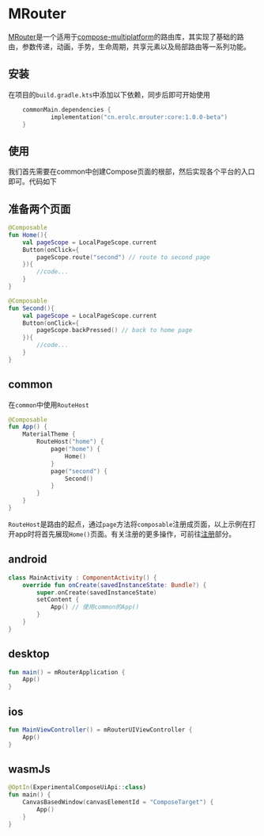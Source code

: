 
# MRouter

[MRouter](https://erolc.github.io/MRouter)是一个适用于[compose-multiplatform](https://github.com/JetBrains/compose-multiplatform)的路由库，其实现了基础的路由，参数传递，动画，手势，生命周期，共享元素以及局部路由等一系列功能。


## 安装
在项目的`build.gradle.kts`中添加以下依赖，同步后即可开始使用
```kotlin
    commonMain.dependencies {
            implementation("cn.erolc.mrouter:core:1.0.0-beta")
    }
```

## 使用

我们首先需要在common中创建Compose页面的根部，然后实现各个平台的入口即可。代码如下

## 准备两个页面
```kotlin
@Composable
fun Home(){
    val pageScope = LocalPageScope.current
    Button(onClick={
        pageScope.route("second") // route to second page
    }){
        //code...
    }
}

@Composable
fun Second(){
    val pageScope = LocalPageScope.current
    Button(onClick={
        pageScope.backPressed() // back to home page
    }){
        //code...
    }
}
```

## common
在`common`中使用`RouteHost`

```kotlin
@Composable
fun App() {
    MaterialTheme {
        RouteHost("home") {
            page("home") {
                Home()
            }
            page("second") {
                Second()
            }
        }
    }
}
```

`RouteHost`是路由的起点，通过`page`方法将`composable`注册成页面，以上示例在打开app时将首先展现`Home()`页面。有关注册的更多操作，可前往[注册](https://erolc.github.io/MRouter/route/register.html)部分。


## android

```kotlin
class MainActivity : ComponentActivity() {
    override fun onCreate(savedInstanceState: Bundle?) {
        super.onCreate(savedInstanceState)
        setContent {
            App() // 使用common的App()
        }
    }
}
```

## desktop

```kotlin
fun main() = mRouterApplication {
    App()
}
```
## ios

```kotlin
fun MainViewController() = mRouterUIViewController {
    App()
}
```
## wasmJs

```kotlin
@OptIn(ExperimentalComposeUiApi::class)
fun main() {
    CanvasBasedWindow(canvasElementId = "ComposeTarget") {
        App()
    }
}
```
